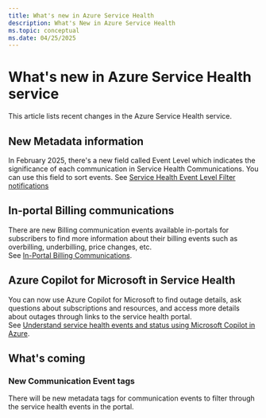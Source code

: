 ```yaml
---
title: What's new in Azure Service Health
description: What's New in Azure Service Health
ms.topic: conceptual
ms.date: 04/25/2025
---
```


# What's new in Azure Service Health service

This article lists recent changes in the Azure Service Health service. 

## New Metadata information
In February 2025, there's a new field called Event Level which indicates the significance of each communication in Service Health Communications. 
You can use this field to sort events. See [Service Health Event Level Filter notifications](metadata-filter.md)

## In-portal Billing communications
There are new Billing communication events available in-portals for subscribers to find more information about their billing events such as overbilling, underbilling, price changes, etc. <br>
See [In-Portal Billing Communications](billing-elevated-access.md).

## Azure Copilot for Microsoft in Service Health
You can now use Azure Copilot for Microsoft to find outage details, ask questions about subscriptions and resources, and access more details about outages through links to the service health portal. 
<br>See [Understand service health events and status using Microsoft Copilot in Azure](/articles/copilot/understand-service-health.md).


## What's coming

### New Communication Event tags
There will be new metadata tags for communication events to filter through the service health events in the portal.
